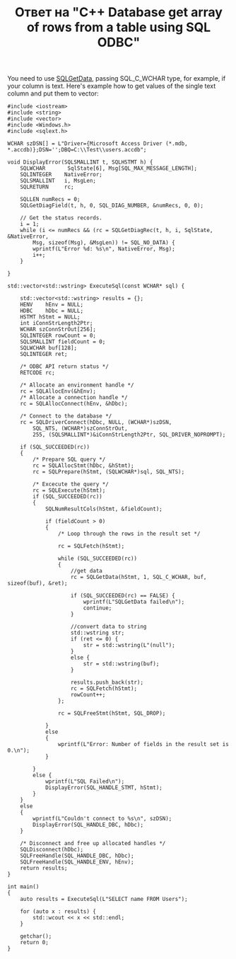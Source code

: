 ﻿---
title: "Ответ на \"C++ Database get array of rows from a table using SQL ODBC\""
se.owner.user_id: 8674428
se.owner.display_name: "MSDN.WhiteKnight"
se.owner.link: "https://stackoverflow.com/users/8674428/msdn-whiteknight"
se.answer_id: 66810732
se.question_id: 66580461
se.post_type: answer
se.is_accepted: True
---
<p>You need to use <a href="https://learn.microsoft.com/en-us/sql/odbc/reference/syntax/sqlgetdata-function?view=sql-server-ver15" rel="nofollow noreferrer">SQLGetData</a>, passing SQL_C_WCHAR type, for example, if your column is text. Here's example how to get values of the single text column and put them to vector:</p>

<pre><code>#include &lt;iostream&gt;
#include &lt;string&gt;
#include &lt;vector&gt;
#include &lt;Windows.h&gt;
#include &lt;sqlext.h&gt;

WCHAR szDSN[] = L&quot;Driver={Microsoft Access Driver (*.mdb, *.accdb)};DSN='';DBQ=C:\\Test\\users.accdb&quot;;

void DisplayError(SQLSMALLINT t, SQLHSTMT h) {
    SQLWCHAR       SqlState[6], Msg[SQL_MAX_MESSAGE_LENGTH];
    SQLINTEGER    NativeError;
    SQLSMALLINT   i, MsgLen;
    SQLRETURN     rc;

    SQLLEN numRecs = 0;
    SQLGetDiagField(t, h, 0, SQL_DIAG_NUMBER, &amp;numRecs, 0, 0);

    // Get the status records.
    i = 1;
    while (i &lt;= numRecs &amp;&amp; (rc = SQLGetDiagRec(t, h, i, SqlState, &amp;NativeError,
        Msg, sizeof(Msg), &amp;MsgLen)) != SQL_NO_DATA) {
        wprintf(L&quot;Error %d: %s\n&quot;, NativeError, Msg);
        i++;
    }

}

std::vector&lt;std::wstring&gt; ExecuteSql(const WCHAR* sql) {

    std::vector&lt;std::wstring&gt; results = {};
    HENV    hEnv = NULL;
    HDBC    hDbc = NULL;
    HSTMT hStmt = NULL;
    int iConnStrLength2Ptr;
    WCHAR szConnStrOut[256];
    SQLINTEGER rowCount = 0;
    SQLSMALLINT fieldCount = 0;
    SQLWCHAR buf[128];
    SQLINTEGER ret;

    /* ODBC API return status */
    RETCODE rc;

    /* Allocate an environment handle */
    rc = SQLAllocEnv(&amp;hEnv);
    /* Allocate a connection handle */
    rc = SQLAllocConnect(hEnv, &amp;hDbc);

    /* Connect to the database */
    rc = SQLDriverConnect(hDbc, NULL, (WCHAR*)szDSN,
        SQL_NTS, (WCHAR*)szConnStrOut,
        255, (SQLSMALLINT*)&amp;iConnStrLength2Ptr, SQL_DRIVER_NOPROMPT);

    if (SQL_SUCCEEDED(rc))
    {
        /* Prepare SQL query */
        rc = SQLAllocStmt(hDbc, &amp;hStmt);
        rc = SQLPrepare(hStmt, (SQLWCHAR*)sql, SQL_NTS);

        /* Excecute the query */
        rc = SQLExecute(hStmt);
        if (SQL_SUCCEEDED(rc))
        {
            SQLNumResultCols(hStmt, &amp;fieldCount);

            if (fieldCount &gt; 0)
            {
                /* Loop through the rows in the result set */

                rc = SQLFetch(hStmt);

                while (SQL_SUCCEEDED(rc))
                {                   
                    //get data
                    rc = SQLGetData(hStmt, 1, SQL_C_WCHAR, buf, sizeof(buf), &amp;ret);
                    
                    if (SQL_SUCCEEDED(rc) == FALSE) {
                        wprintf(L&quot;SQLGetData failed\n&quot;);
                        continue;
                    }

                    //convert data to string
                    std::wstring str;
                    if (ret &lt;= 0) {
                        str = std::wstring(L&quot;(null&quot;);
                    }
                    else {
                        str = std::wstring(buf);
                    }
                    
                    results.push_back(str);
                    rc = SQLFetch(hStmt);
                    rowCount++;
                };

                rc = SQLFreeStmt(hStmt, SQL_DROP);

            }
            else
            {
                wprintf(L&quot;Error: Number of fields in the result set is 0.\n&quot;);
            }

        }
        else {
            wprintf(L&quot;SQL Failed\n&quot;);
            DisplayError(SQL_HANDLE_STMT, hStmt);
        }
    }
    else
    {
        wprintf(L&quot;Couldn't connect to %s\n&quot;, szDSN);
        DisplayError(SQL_HANDLE_DBC, hDbc);
    }

    /* Disconnect and free up allocated handles */
    SQLDisconnect(hDbc);
    SQLFreeHandle(SQL_HANDLE_DBC, hDbc);
    SQLFreeHandle(SQL_HANDLE_ENV, hEnv);
    return results;
}

int main()
{
    auto results = ExecuteSql(L&quot;SELECT name FROM Users&quot;);

    for (auto x : results) {
        std::wcout &lt;&lt; x &lt;&lt; std::endl;
    }

    getchar();
    return 0;
}
</code></pre>
